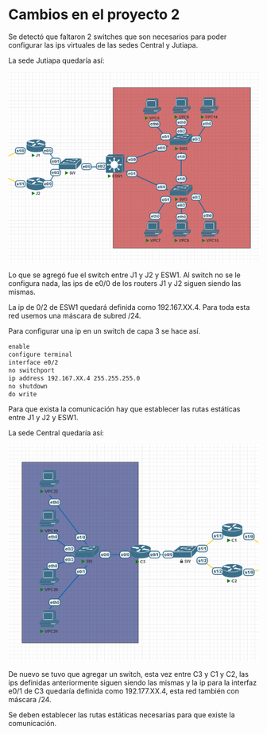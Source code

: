 # Cambios en el proyecto 2

Se detectó que faltaron 2 switches que son necesarios para poder configurar las ips virtuales de las sedes Central y Jutiapa.

La sede Jutiapa quedaría así:

![Alt text](img/Captura%20de%20pantalla%202023-04-25%20105444.png)

Lo que se agregó fue el switch entre J1 y J2 y ESW1. Al switch no se le configura nada, las ips de e0/0 de los routers J1 y J2 siguen siendo las mismas.

La ip de 0/2 de ESW1 quedará definida como 192.167.XX.4. Para toda esta red usemos una máscara de subred /24.

Para configurar una ip en un switch de capa 3 se hace así.

    enable
    configure terminal
    interface e0/2
    no switchport
    ip address 192.167.XX.4 255.255.255.0
    no shutdown
    do write

Para que exista la comunicación hay que establecer las rutas estáticas entre J1 y J2 y ESW1.

La sede Central quedaría así:

![Alt text](img/Captura%20de%20pantalla%202023-04-25%20105855.png)

De nuevo se tuvo que agregar un switch, esta vez entre C3 y C1 y C2, las ips definidas anteriormente siguen siendo las mismas y la ip para la interfaz e0/1 de C3 quedaría definida como 192.177.XX.4, esta red también con máscara /24.

Se deben establecer las rutas estáticas necesarias para que existe la comunicación.